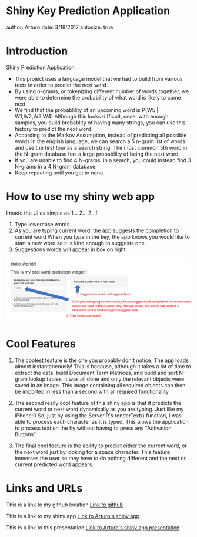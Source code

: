 Shiny Key Prediction Application
========================================================
author: Arturo
date: 3/18/2017
autosize: true

Introduction
========================================================
Shiny Prediction Application 

- This project uses a language model that we had to build from various texts in order to predict the next word. 
- By using n-grams, or tokenizing different number of words together, we were able to determine the probability of what word is likely to come next.
- We find that the probablility of an upcoming word is P(W5 | W1,W2,W3,W4)
Although this looks difficult, once, with enough samples, you build brobablity of having many strings, you can use this history to predict the next word. 
- According to the Markov Assumption, instead of predicting all possible words in the english language, we can search a 5 n-gram list of words and use the first four as a search string. The most common 5th word in the N-gram database has a large probablilty of being the next word. 
- If you are unable to find 4 N-grams, in a search, you could instead find 3 N-grams in a 4 N-gram database. 
- Keep repeating until you get to none.

How to use my shiny web app
========================================================
I made the UI as simple as 1... 2... 3...! 

1. Type lowercase words 
2. As you are typing current word, the app suggests the completion to current word
When you type in the <Space> key, the app knows you would like to start a 
new word so it is kind enough to suggests one. 
3. Suggestions words will appear in box on right.


![How to use this application](Howtouseapp.PNG)


Cool Features 
========================================================

1. The coolest feature is the one you probably don't notice. The app loads almost instantaneously! This is because, although it takes a lot of time to extract the data, build Document Term Matrices, and build and sort N-gram lookup tables, it was all done and only the relevant objects were saved in an image. This image containing all required objects can then be imported in less than a second with all required functionality.

2. The second really cool feature of this shiny app is that it predicts the current word or next word dynamically as you are typing. Just like my iPhone:0 So, just by using the Server.R's renderText() function, I was able to process each character as it is typed. This alows the application to process text on the fly without having to press any "Activation Buttons".

3. The final cool feature is the ability to predict either the current word, or the next word just by looking for a space character. This feature immerses the user so they have to do nothing different and the next or current predicted word appears.


Links and URLs
========================================================
This is a link to my github location
[Link to github](https://github.com/asedo/shinyTextPrediction)

This is a link to my shiny app
[Link to Arturo's shiny app](https://artse.shinyapps.io/TextPrediction4Fun/)

This is a link to this presentation
[Link to Arturo's shiny app presentation](http://www.google.com)
